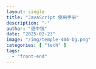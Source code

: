```yaml
---
layout: single
title: "JavaScript 使用手册"
description: "-"
author: "谌中钱"
date: "2025-02-23"
image: "/img/temple-404-bg.png"
categories: [ "tech" ]
tags:
  - "front-end"
---
```


<br />
<br />

<!-- @import "[TOC]" {cmd="toc" depthFrom=1 depthTo=6} -->

<!-- code_chunk_output -->



<!-- /code_chunk_output -->
